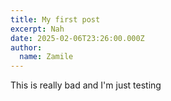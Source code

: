 ```yaml
---
title: My first post
excerpt: Nah
date: 2025-02-06T23:26:00.000Z
author:
  name: Zamile
---
```

This is really bad and I'm just testing